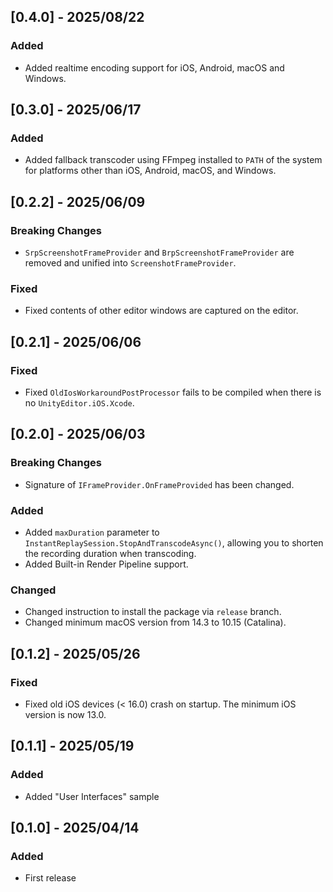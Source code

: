 ## [0.4.0] - 2025/08/22

### Added

- Added realtime encoding support for iOS, Android, macOS and Windows.

## [0.3.0] - 2025/06/17

### Added
- Added fallback transcoder using FFmpeg installed to `PATH` of the system for platforms other than iOS, Android, macOS, and Windows.

## [0.2.2] - 2025/06/09

### Breaking Changes

- `SrpScreenshotFrameProvider` and `BrpScreenshotFrameProvider` are removed and unified into `ScreenshotFrameProvider`.

### Fixed

- Fixed contents of other editor windows are captured on the editor.

## [0.2.1] - 2025/06/06

### Fixed

- Fixed `OldIosWorkaroundPostProcessor` fails to be compiled when there is no `UnityEditor.iOS.Xcode`.

## [0.2.0] - 2025/06/03

### Breaking Changes

- Signature of `IFrameProvider.OnFrameProvided` has been changed.

### Added

- Added `maxDuration` parameter to `InstantReplaySession.StopAndTranscodeAsync()`, allowing you to shorten the recording duration when transcoding.
- Added Built-in Render Pipeline support.

### Changed

- Changed instruction to install the package via `release` branch.
- Changed minimum macOS version from 14.3 to 10.15 (Catalina).

## [0.1.2] - 2025/05/26

### Fixed

- Fixed old iOS devices (< 16.0) crash on startup. The minimum iOS version is now 13.0.

## [0.1.1] - 2025/05/19

### Added

- Added "User Interfaces" sample

## [0.1.0] - 2025/04/14

### Added

- First release
